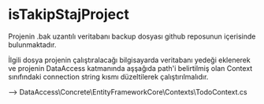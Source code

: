 # isTakipStajProject

Projenin .bak uzantılı veritabanı backup dosyası github reposunun içerisinde bulunmaktadır.

İlgili dosya projenin çalıştıralacağı bilgisayarda veritabanı yedeği eklenerek
ve  projenin DataAccess katmanında aşşağıda path'i belirtilmiş olan Context sınıfındaki
connection string kısmı düzeltilerek çalıştırılmalıdır.

--> DataAccess\Concrete\EntityFrameworkCore\Contexts\TodoContext.cs